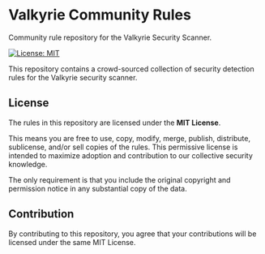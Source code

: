 


# Valkyrie Community Rules

Community rule repository for the Valkyrie Security Scanner.

[![License: MIT](https://img.shields.io/badge/License-MIT-yellow.svg)](https://opensource.org/licenses/MIT)

This repository contains a crowd-sourced collection of security detection rules for the Valkyrie security scanner.

## License

The rules in this repository are licensed under the **MIT License**.

This means you are free to use, copy, modify, merge, publish, distribute, sublicense, and/or sell copies of the rules. This permissive license is intended to maximize adoption and contribution to our collective security knowledge.

The only requirement is that you include the original copyright and permission notice in any substantial copy of the data.

## Contribution

By contributing to this repository, you agree that your contributions will be licensed under the same MIT License.
